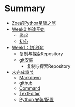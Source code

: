 # Summary

* [Zoe的Python星际之旅](README.md)
* [Week0:旅途开始](week0.md)
   * [缘起](ch1-start.md)
   * [初心](start.md)
* [Week1：初识Git](git.md)
   * 复制与探索Repository
   * [git安装](git_setup.md)
       * 复制与探索Repository
* [未完成章节](to-be-continue.md)
   * [Markdown](markdown.md)
   * [github](github.md)
   * [Command](command.md)
   * [TextEditor](text-editor.md)
   * [Python 安装/配置](setup.md)

